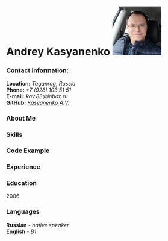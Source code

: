 # **Andrey Kasyanenko** <img src="726812874.jpeg" alt="Foto" width="130x130"/>

### **Contact information:**

**Location:** _Taganrog, Russia_  
 **Phone:** _+7 (928) 103 51 51_  
 **E-mail:** _kav.83@inbox.ru_  
 **GitHub:** [_Kasyanenko A.V._](https://github.com/KasyanenkoAV)

### **About Me**

### **Skills**

### **Code Example**

### **Experience**

### **Education**

2006

### **Languages**

**Russian** - _native speaker_\
**English** - _B1_
